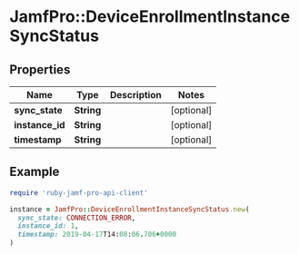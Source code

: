 # JamfPro::DeviceEnrollmentInstanceSyncStatus

## Properties

| Name | Type | Description | Notes |
| ---- | ---- | ----------- | ----- |
| **sync_state** | **String** |  | [optional] |
| **instance_id** | **String** |  | [optional] |
| **timestamp** | **String** |  | [optional] |

## Example

```ruby
require 'ruby-jamf-pro-api-client'

instance = JamfPro::DeviceEnrollmentInstanceSyncStatus.new(
  sync_state: CONNECTION_ERROR,
  instance_id: 1,
  timestamp: 2019-04-17T14:08:06.706+0000
)
```

